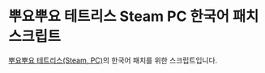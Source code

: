 # 뿌요뿌요 테트리스 Steam PC 한국어 패치 스크립트

[뿌요뿌요 테트리스(Steam, PC)](https://store.steampowered.com/app/546050/Puyo_PuyoTetris/)의 한국어 패치를 위한 스크립트입니다.
